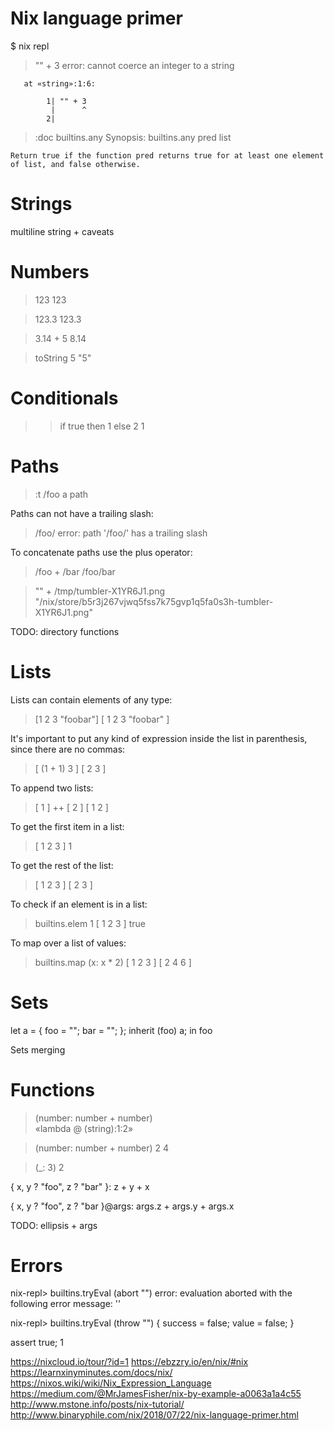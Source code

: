 # Nix language primer


  $ nix repl 
> "" + 3
error: cannot coerce an integer to a string

       at «string»:1:6:

            1| "" + 3
             |      ^
            2|

> :doc builtins.any
Synopsis: builtins.any pred list

    Return true if the function pred returns true for at least one element of list, and false otherwise.

# Strings

multiline string + caveats

# Numbers

> 123
123

> 123.3
123.3

> 3.14 + 5
8.14

> toString 5
"5"

# Conditionals

> > if true then 1 else 2
1


# Paths

> :t /foo
a path

Paths can not have a trailing slash:

> /foo/
error: path '/foo/' has a trailing slash

To concatenate paths use the plus operator:

> /foo + /bar
/foo/bar

> "" + /tmp/tumbler-X1YR6J1.png
"/nix/store/b5r3j267vjwq5fss7k75gvp1q5fa0s3h-tumbler-X1YR6J1.png"


TODO: directory functions

# Lists

Lists can contain elements of any type:

  > [1 2 3 "foobar"]
  [ 1 2 3 "foobar" ]

It's important to put any kind of expression inside the list in parenthesis, since there are no commas:

  > [ (1 + 1) 3 ]
  [ 2 3 ]

To append two lists:

  > [ 1 ] ++ [ 2 ]
  [ 1 2 ]

To get the first item in a list:

  > [ 1 2 3 ]
  1

To get the rest of the list:

  > [ 1 2 3 ]
  [ 2 3 ]

To check if an element is in a list:

  > builtins.elem 1 [ 1 2 3 ]
  true

To map over a list of values:

  > builtins.map (x: x * 2) [ 1 2 3 ]
  [ 2 4 6 ]


# Sets



  let
    a = { foo = ""; bar = ""; };
    inherit (foo) a; 
  in foo

Sets merging

# Functions


> (number: number + number)  
«lambda @ (string):1:2»

> (number: number + number) 2
4

> (_: 3) 2


{ x, y ? "foo", z ? "bar" }: z + y + x

{ x, y ? "foo", z ? "bar }@args: args.z + args.y + args.x

TODO: ellipsis + args

# Errors

nix-repl> builtins.tryEval (abort "")
error: evaluation aborted with the following error message: ''

nix-repl> builtins.tryEval (throw "") 
{ success = false; value = false; }

assert true; 1


https://nixcloud.io/tour/?id=1
https://ebzzry.io/en/nix/#nix
https://learnxinyminutes.com/docs/nix/
https://nixos.wiki/wiki/Nix_Expression_Language
https://medium.com/@MrJamesFisher/nix-by-example-a0063a1a4c55
http://www.mstone.info/posts/nix-tutorial/
http://www.binaryphile.com/nix/2018/07/22/nix-language-primer.html
